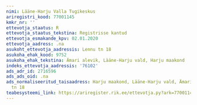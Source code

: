 ```yaml
---
nimi: Lääne-Harju Valla Tugikeskus
ariregistri_kood: 77001145
kmkr_nr: ''
ettevotja_staatus: R
ettevotja_staatus_tekstina: Registrisse kantud
ettevotja_esmakande_kpv: 02.01.2020
ettevotja_aadress: .na
asukoht_ettevotja_aadressis: Lennu tn 18
asukoha_ehak_kood: 9752
asukoha_ehak_tekstina: Ämari alevik, Lääne-Harju vald, Harju maakond
indeks_ettevotja_aadressis: '76102'
ads_adr_id: 2716596
ads_ads_oid: .na
ads_normaliseeritud_taisaadress: Harju maakond, Lääne-Harju vald, Ämari alevik, Lennu
  tn 18
teabesysteemi_link: https://ariregister.rik.ee/ettevotja.py?ark=77001145&ref=rekvisiidid
---
```

